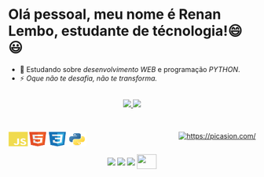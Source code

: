 ### <h1>Olá pessoal, meu nome é Renan Lembo, estudante de técnologia!😄😃</h1>
- 📖 Estudando sobre <i>desenvolvimento WEB</i> e programação <i>PYTHON</i>.
- ⚡ <i>Oque não te desafia, não te transforma.</i>
##
<div align="center">
  <a href="https://github.com/renanlembo">
  <img height="180em" src="https://github-readme-stats.vercel.app/api?username=renanlembo&show_icons=true&theme=tokyonight&include_all_commits=true&count_private=true"/>
  <img height="100em" src="https://github-readme-stats.vercel.app/api/top-langs/?username=renanlembo&layout=compact&langs_count=7&theme=tokyonight"/>
  
</div>

##

<div align="right" style="display: inline_block"><br>
    <img align="left" alt="Renan-Js" height="30" width="40" src="https://raw.githubusercontent.com/devicons/devicon/master/icons/javascript/javascript-plain.svg">
    <img align="left" alt="Renan-HTML" height="30" width="40" src="https://raw.githubusercontent.com/devicons/devicon/master/icons/html5/html5-original.svg">
    <img align="left" alt="Renan-CSS" height="30" width="40" src="https://raw.githubusercontent.com/devicons/devicon/master/icons/css3/css3-original.svg">
    <img align="left" alt="Renan-Python" height="30" width="40" src="https://raw.githubusercontent.com/devicons/devicon/master/icons/python/python-original.svg">
    <a href="https://github.com/renanlembo"><img src="https://i.picasion.com/pic92/7b664d94535128d0982f9bf9ad266b40.gif" width="150" height="150" border="0"      alt="https://picasion.com/" />
</div>
  
  ##
  
  <div align="center"> 
     <a href="https://instagram.com/renanlembo" target="_blank"><img src="https://img.shields.io/badge/-Instagram-%23E4405F?style=for-the-        badge&logo=instagram&logoColor=white" target="_blank" align="center"></a>
     <a href = "mailto:rl-renanlembo@outlook.com"><img src="https://img.shields.io/badge/-Gmail-%23333?style=for-the-badge&logo=gmail&logoColor=white" target="_blank" align="center"></a>
     <a href="https://www.linkedin.com/in/renan-lembo-5556831aa" target="_blank"><img src="https://img.shields.io/badge/-LinkedIn-%230077B5?style=for-the-badge&logo=linkedin&logoColor=white" target="_blank" align="center"></a> 
     <a href="https://www.facebook.com/renan.souza.370515/" target="_blank"><img src="https://cdn.jsdelivr.net/gh/devicons/devicon/icons/facebook/facebook-original.svg" target="_blank" height="30" width="40" align="center"></a>
           
  </div>
<!--
**renanlembo/renanlembo** is a ✨ _special_ ✨ repository because its `README.md` (this file) appears on your GitHub profile.

Here are some ideas to get you started:

- 🔭 I’m currently working on ...
- 🌱 I’m currently learning ...
- 👯 I’m looking to collaborate on ...
- 🤔 I’m looking for help with ...
- 💬 Ask me about ...
- 📫 How to reach me: ...
- 😄 Pronouns: ...
- ⚡ Fun fact: ...
-->
